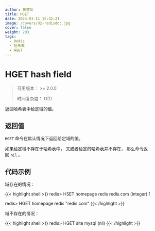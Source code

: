 ```yaml
---
author: 黄健宏
title: HGET
date: 2024-03-11 15:32:21
image: /covers/02-redisdoc.jpg
cover: false
weight: 203
tags:
  - Redis
  - 哈希表
  - HGET
---
```


# HGET hash field

> 可用版本： >= 2.0.0
> 
> 时间复杂度： O(1)

返回哈希表中给定域的值。

## 返回值

`HGET` 命令在默认情况下返回给定域的值。

如果给定域不存在于哈希表中， 又或者给定的哈希表并不存在， 那么命令返回 `nil` 。

## 代码示例

域存在的情况：

{{< highlight shell >}}
redis> HSET homepage redis redis.com
(integer) 1

redis> HGET homepage redis
"redis.com"
{{< /highlight >}}

域不存在的情况：

{{< highlight shell >}}
redis> HGET site mysql
(nil)
{{< /highlight >}}
